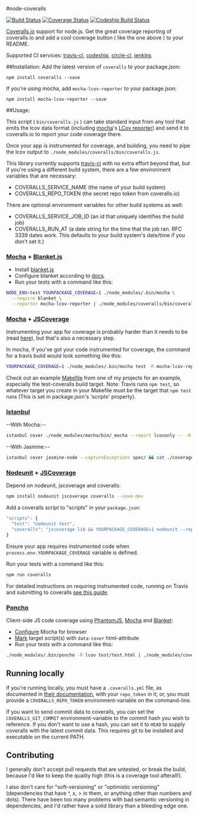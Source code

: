 #node-coveralls

[![Build Status][travis-image]][travis-url] [![Coverage Status][coveralls-image]][coveralls-url] [![Codeship Build Status][codeship-image]][codeship-url]

[Coveralls.io](https://coveralls.io/) support for node.js.  Get the great coverage reporting of coveralls.io and add a cool coverage button ( like the one above ) to your README.

Supported CI services:  [travis-ci](https://travis-ci.org/), [codeship](https://www.codeship.io/), [circle-ci](https://circleci.com/), [jenkins](http://jenkins-ci.org/)

##Installation: 
Add the latest version of `coveralls` to your package.json:
``` 
npm install coveralls --save 
```

If you're using mocha, add `mocha-lcov-reporter` to your package.json:
``` 
npm install mocha-lcov-reporter --save 
```

##Usage:

This script ( `bin/coveralls.js` ) can take standard input from any tool that emits the lcov data format (including [mocha](http://visionmedia.github.com/mocha/)'s [LCov reporter](https://npmjs.org/package/mocha-lcov-reporter)) and send it to coveralls.io to report your code coverage there.

Once your app is instrumented for coverage, and building, you need to pipe the lcov output to `./node_modules/coveralls/bin/coveralls.js`.

This library currently supports [travis-ci](https://travis-ci.org/) with no extra effort beyond that, but if 
you're using a different build system, there are a few environment variables that are necessary:
* COVERALLS_SERVICE_NAME  (the name of your build system)
* COVERALLS_REPO_TOKEN (the secret repo token from coveralls.io)

There are optional environment variables for other build systems as well:
* COVERALLS_SERVICE_JOB_ID  (an id that uniquely identifies the build job)
* COVERALLS_RUN_AT  (a date string for the time that the job ran.  RFC 3339 dates work.  This defaults to your 
build system's date/time if you don't set it.)

### [Mocha](http://visionmedia.github.io/mocha/) + [Blanket.js](https://github.com/alex-seville/blanket)
- Install [blanket.js](http://blanketjs.org/)
- Configure blanket according to [docs](https://github.com/alex-seville/blanket/blob/master/docs/getting_started_node.md).
- Run your tests with a command like this:

```sh
NODE_ENV=test YOURPACKAGE_COVERAGE=1 ./node_modules/.bin/mocha \
  --require blanket \
  --reporter mocha-lcov-reporter | ./node_modules/coveralls/bin/coveralls.js
```
### [Mocha](http://visionmedia.github.io/mocha/) + [JSCoverage](https://github.com/fishbar/jscoverage)

Instrumenting your app for coverage is probably harder than it needs to be (read [here](http://www.seejohncode.com/2012/03/13/setting-up-mocha-jscoverage/)), but that's also a necessary step. 

In mocha, if you've got your code instrumented for coverage, the command for a travis build would look something like this:
```sh
YOURPACKAGE_COVERAGE=1 ./node_modules/.bin/mocha test -R mocha-lcov-reporter | ./node_modules/coveralls/bin/coveralls.js
```
Check out an example [Makefile](https://github.com/cainus/urlgrey/blob/master/Makefile) from one of my projects for an example, especially the test-coveralls build target.  Note: Travis runs `npm test`, so whatever target you create in your Makefile must be the target that `npm test` runs (This is set in package.json's 'scripts' property).

### [Istanbul](https://github.com/gotwarlost/istanbul)

--With Mocha:--

```sh
istanbul cover ./node_modules/mocha/bin/_mocha --report lcovonly -- -R spec && cat ./coverage/lcov.info | ./node_modules/coveralls/bin/coveralls.js && rm -rf ./coverage
```

--With Jasmine:--

```sh
istanbul cover jasmine-node --captureExceptions spec/ && cat ./coverage/lcov.info | ./node_modules/coveralls/bin/coveralls.js && rm -rf ./coverage
```

### [Nodeunit](https://github.com/caolan/nodeunit) + [JSCoverage](https://github.com/fishbar/jscoverage)

Depend on nodeunit, jscoverage and coveralls:

```sh
npm install nodeunit jscoverage coveralls --save-dev
```

Add a coveralls script to "scripts" in your `package.json`:

```javascript
"scripts": {
  "test": "nodeunit test",
  "coveralls": "jscoverage lib && YOURPACKAGE_COVERAGE=1 nodeunit --reporter=lcov test | coveralls"
}
```

Ensure your app requires instrumented code when `process.env.YOURPACKAGE_COVERAGE` variable is defined.

Run your tests with a command like this:

```sh
npm run coveralls
```

For detailed instructions on requiring instrumented code, running on Travis and submitting to coveralls [see this guide](https://github.com/alanshaw/nodeunit-lcov-coveralls-example).

### [Poncho](https://github.com/deepsweet/poncho)
Client-side JS code coverage using [PhantomJS](https://github.com/ariya/phantomjs), [Mocha](https://github.com/visionmedia/mocha) and [Blanket](https://github.com/alex-seville/blanket):
- [Configure](http://visionmedia.github.io/mocha/#browser-support) Mocha for browser
- [Mark](https://github.com/deepsweet/poncho#usage) target script(s) with `data-cover` html-attribute
- Run your tests with a command like this:

```sh
./node_modules/.bin/poncho -R lcov test/test.html | ./node_modules/coveralls/bin/coveralls.js
```

## Running locally

If you're running locally, you must have a `.coveralls.yml` file, as documented in [their documentation](https://coveralls.io/docs/ruby), with your `repo_token` in it; or, you must provide a `COVERALLS_REPO_TOKEN` environment-variable on the command-line.

If you want to send commit data to coveralls, you can set the `COVERALLS_GIT_COMMIT` environment-variable to the commit hash you wish to reference. If you don't want to use a hash, you can set it to `HEAD` to supply coveralls with the latest commit data. This requires git to be installed and executable on the current PATH.

[travis-image]: https://travis-ci.org/cainus/node-coveralls.svg?branch=master
[travis-url]: https://travis-ci.org/cainus/node-coveralls

[codeship-image]: https://www.codeship.io/projects/de6fb440-dea9-0130-e7d9-122ca7ee39d3/status
[codeship-url]: https://www.codeship.io/projects/5622

[coveralls-image]: https://img.shields.io/coveralls/cainus/node-coveralls/master.svg
[coveralls-url]: https://coveralls.io/r/cainus/node-coveralls?branch=master

## Contributing

I generally don't accept pull requests that are untested, or break the build, because I'd like to keep the quality high (this is a coverage tool afterall!).

I also don't care for "soft-versioning" or "optimistic versioning" (dependencies that have ^, x, > in them, or anything other than numbers and dots).  There have been too many problems with bad semantic versioning in dependencies, and I'd rather have a solid library than a bleeding edge one.



